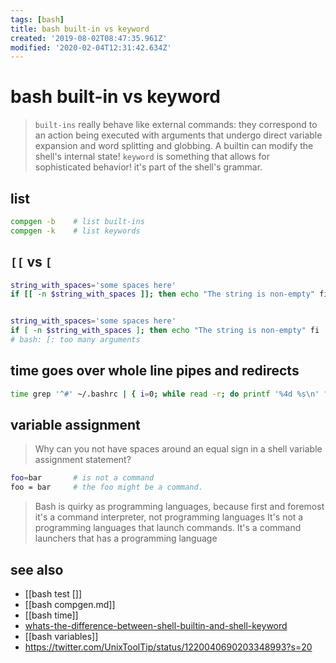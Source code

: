 ```yaml
---
tags: [bash]
title: bash built-in vs keyword
created: '2019-08-02T08:47:35.961Z'
modified: '2020-02-04T12:31:42.634Z'
---
```


# bash built-in vs keyword

> `built-ins` really behave like external commands: they correspond to an action being executed with arguments that undergo direct variable expansion and word splitting and globbing. A builtin can modify the shell's internal state!
> `keyword` is something that allows for sophisticated behavior! it's part of the shell's grammar.

## list 
```sh
compgen -b    # list built-ins
compgen -k    # list keywords
```

## `[[` vs `[`
```sh
string_with_spaces='some spaces here'
if [[ -n $string_with_spaces ]]; then echo "The string is non-empty" fi


string_with_spaces='some spaces here'
if [ -n $string_with_spaces ]; then echo "The string is non-empty" fi
# bash: [: too many arguments
```

## time goes over whole line pipes and redirects
```sh
time grep '^#' ~/.bashrc | { i=0; while read -r; do printf '%4d %s\n' "$((++i))" "$REPLY"; done; } > bashrc_numbered 2>/dev/null
```

## variable assignment
> Why can you not have spaces around an equal sign in a shell variable assignment statement? 
```sh
foo=bar       # is not a command
foo = bar     # the foo might be a command.
```
> Bash is quirky as programming languages, because first and foremost it's a command interpreter, not programming languages
> It's not a programming languages that launch commands. It's a command launchers that has a programming language


## see also
- [[bash test []]
- [[bash compgen.md]]
- [[bash time]]
- [whats-the-difference-between-shell-builtin-and-shell-keyword](https://askubuntu.com/a/590335/219213)
- [[bash variables]]
- https://twitter.com/UnixToolTip/status/1220040690203348993?s=20

